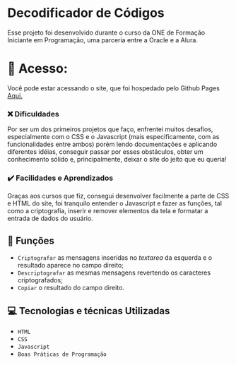 # Decodificador de Códigos
  Esse projeto foi desenvolvido durante o curso da ONE de Formação Iniciante em Programação, uma parceria entre a Oracle e a Alura.
  
# 📁 Acesso:
  Você pode estar acessando o site, que foi hospedado pelo Github Pages [Aqui.](https://archerzaum.github.io/projeto-alura/)
  
### ❌ Dificuldades
  Por ser um dos primeiros projetos que faço, enfrentei muitos desafios, especialmente com o CSS e o Javascript (mais especificamente, com as funcionalidades entre ambos)
  porém lendo documentações e aplicando diferentes idéias, conseguir passar por esses obstáculos, obter um conhecimento sólido e, principalmente, deixar o site do jeito que eu queria!
  
### ✔️ Facilidades e Aprendizados
  Graças aos cursos que fiz, consegui desenvolver facilmente a parte de CSS e HTML do site, foi tranquilo entender o Javascript e fazer as funções, tal como a criptografia, inserir e remover elementos da tela
  e formatar a entrada de dados do usuário.

## 🔨 Funções

- `Criptografar` as mensagens inseridas no _textarea_ da esquerda e o resultado aparece no campo direito;
- `Descriptografar` as mesmas mensagens revertendo os caracteres criptografados;
- `Copiar` o resultado do campo direito.

## 💻 Tecnologias e técnicas Utilizadas

- `HTML`
- `CSS`
- `Javascript`
- `Boas Práticas de Programação`



  

